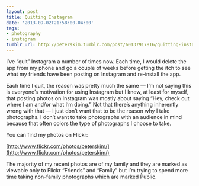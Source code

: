 ```yaml
---
layout: post
title: Quitting Instagram
date: '2013-09-02T21:58:00-04:00'
tags:
- photography
- instagram
tumblr_url: http://peterskim.tumblr.com/post/60137917816/quitting-instagram
---
```

I’ve “quit” Instagram a number of times now. Each time, I would delete the app from my phone and go a couple of weeks before getting the itch to see what my friends have been posting on Instagram and re-install the app.

Each time I quit, the reason was pretty much the same — I’m not saying this is everyone’s motivation for using Instagram but I knew, at least for myself, that posting photos on Instagram was mostly about saying “Hey, check out where I am and/or what I’m doing.” Not that there’s anything inherently wrong with that — I just don’t want that to be the reason why I take photographs. I don’t want to take photographs with an audience in mind because that often colors the type of photographs I choose to take.

You can find my photos on Flickr:

[http://www.flickr.com/photos/peterskim/](http://www.flickr.com/photos/peterskim/)

The majority of my recent photos are of my family and they are marked as viewable only to Flickr “Friends” and “Family” but I’m trying to spend more time taking non-family photographs which are marked Public.
